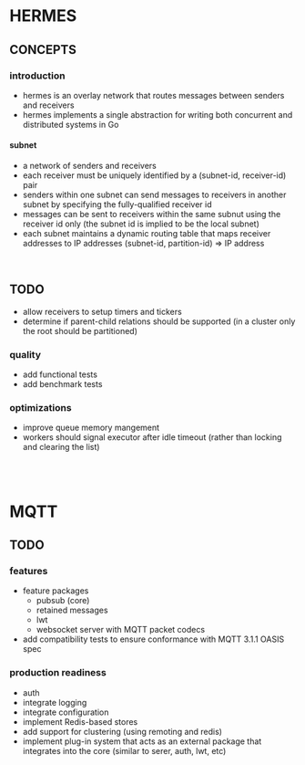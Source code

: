 # HERMES
## CONCEPTS
### introduction
- hermes is an overlay network that routes messages between senders and receivers
- hermes implements a single abstraction for writing both concurrent and distributed systems in Go

#### subnet
- a network of senders and receivers
- each receiver must be uniquely identified by a (subnet-id, receiver-id) pair
- senders within one subnet can send messages to receivers in another subnet by specifying the fully-qualified receiver id
- messages can be sent to receivers within the same subnut using the receiver id only (the subnet id is implied to be the local subnet)
- each subnet maintains a dynamic routing table that maps receiver addresses to IP addresses (subnet-id, partition-id) => IP address

</br>

## TODO
- allow receivers to setup timers and tickers
- determine if parent-child relations should be supported (in a cluster only the root should be partitioned)

### quality
- add functional tests
- add benchmark tests

### optimizations
- improve queue memory mangement
- workers should signal executor after idle timeout (rather than locking and clearing the list)

</br>
</br>

# MQTT
## TODO
### features
* feature packages
    * pubsub (core)
    * retained messages
    * lwt
    * websocket server with MQTT packet codecs
* add compatibility tests to ensure conformance with MQTT 3.1.1 OASIS spec

### production readiness
* auth
* integrate logging
* integrate configuration
* implement Redis-based stores
* add support for clustering (using remoting and redis)
* implement plug-in system that acts as an external package that integrates into the core (similar to serer, auth, lwt, etc)